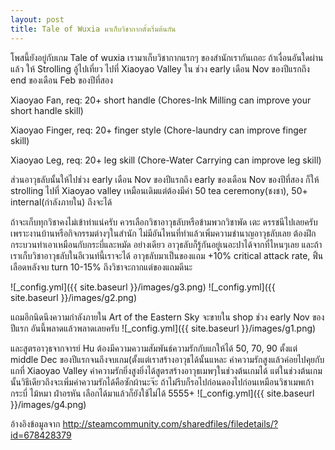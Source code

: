 ```yaml
---
layout: post
title: Tale of Wuxia มาเก็บวิชากากตั้งเริ่มต้นกัน
---
```


โพสนี้ยังอยู่กับเกม Tale of wuxia เรามาเก็บวิชากากแรกๆ ของสำนักเรากันเถอะ 
ถ้าเงื่อนอันใดผ่านแล้ว ให้ Strolling อู้ไปเที่ยว ไปที่ Xiaoyao Valley ใน ช่วง early เดือน Nov ของปีแรกถึง end ของเดือน Feb ของปีที่สอง 

  Xiaoyao Fan, req: 20+ short handle (Chores-Ink Milling can improve your short handle skill)
  
  Xiaoyao Finger, req: 20+ finger style (Chore-laundry can improve finger skill)
  
  Xiaoyao Leg, req: 20+ leg skill (Chore-Water Carrying can improve leg skill)
  

ส่วนอาวุธลับนั้นให้ไปช่วง  early เดือน Nov ของปีแรกถึง early ของเดือน Nov ของปีที่สอง  ก็ให้ strolling ไปที่ Xiaoyao valley เหมือนเดิมแต่ต้องมีค่า 50 tea ceremony(ชงชา), 50+ internal(กำลังภายใน) ถึงจะได้

ถ้าจะเก็บทุกวิชาคงไม่เข้าท่าแน่ครับ ควรเลือกวิชาอาวุธลับหรือข้ามพวกวิชาพัด เตะ ดรรชนีไปเลยครับ
เพราะงานบ้านหรือกิจกรรมต่างๆในสำนัก ไม่มีอันไหนที่ทำแล้วเพิ่มความชำนาญอาวุธลับเลย ต้องฝึกกระบวนท่าเอาเหมือนกับกระบี่และหมัด อย่างเดียว อาวุธลับก็รู้กันอยู่เนอะปาได้จากที่ไหนๆเลย และถ้าเราเก็บวิชาอาวุธลับในอีเวนท์นี้เราจะได้ อาวุธลับมาเป็นของแถม +10% critical attack rate, ฟิ้นเลือดหลังจบ turn 10-15% ถึงวิชาจะกากแต่ของแถมดีนะ  

![_config.yml]({{ site.baseurl }}/images/g3.png)
![_config.yml]({{ site.baseurl }}/images/g2.png)

แถมอีกนิดนึงความกำลังภายใน Art of the Eastern Sky จะขายใน shop ช่วง early Nov ของปีแรก อันนี้พลาดแล้วพลาดเลยครับ
![_config.yml]({{ site.baseurl }}/images/g1.png)

และสูตรอาวุธจากจารย์ Hu ต้องมีความความสัมพันธ์ความรักกับแกให้ได้ 50, 70, 90 ตั้งแต่ middle Dec ของปีแรกจนถึงจบเกม(ตั้งแต่เราสร้างอาวุธได้นั้นแหละ ค่าความรักสูงแล้วค่อยไปคุยกับแกที่ Xiaoyao Valley
ค่าความรักยิ่งสูงยิ่งได้สูตรสร้างอาวุธเมพๆในช่วงต้นเกมได้ แต่ในช่วงต้นเกมนั้นวิธีเดียวถึงจะเพิ่มค่าความรักได้คือซักผ้านะจ๊ะ 
ถ้าไม่รีบก็รอไปก่อนดองไปก่อนเหมือนวิชาเมพเก้ากระบี่ ไม้หมา ฝ่าอรหัน เลือกได้มาแล้วก็ยังใช้ไม่ได้ 5555+
![_config.yml]({{ site.baseurl }}/images/g4.png)


อ้างอิงข้อมูลจาก http://steamcommunity.com/sharedfiles/filedetails/?id=678428379
